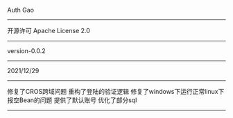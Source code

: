 Auth Gao
<hr>
开源许可
Apache License 2.0
<hr>
version-0.0.2
<hr>
2021/12/29
<hr>
修复了CROS跨域问题
重构了登陆的验证逻辑
修复了windows下运行正常linux下报空Bean的问题
提供了默认账号
优化了部分sql
<hr>
